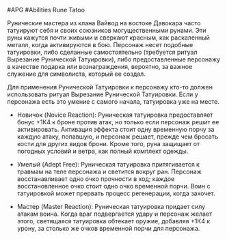 #APG #Abilities
Rune Tatoo

Рунические мастера из клана Вайвод на востоке Давокара часто татуируют себя и своих союзников могущественными рунами. Эти руны кажутся почти живыми и сверкают красным, как раскаленный металл, когда активируются в бою. Персонаж несет подобные татуировки, либо сделанные самостоятельно (требуется ритуал Вырезание Рунической Татуировки), либо предоставленные персонажу в качестве подарка или вознаграждения, вероятно, за важное служение для символиста, который ее создал. 

Для применения Рунической Татуировки к персонажу кто-то должен использовать ритуал Вырезание Рунической Татуировки. Если у персонажа есть это умение с самого начала, татуировка уже на месте. 

- Новичок (Novice Reaction): Руническая татуировка предоставляет бонус +1К4 к броне против атак, но только если персонаж решит ее активировать. Активация эффекта стоит одну временную порчу за каждую атаку, попавшую, и персонаж решает, прежде чем бросать кости для других видов брони. Кроме того, руна защищает от погодных условий и ветра, как полный комплект одежды. 

- Умелый (Adept Free): Руническая татуировка притягивается к травмам на теле персонажа и светится вокруг ран. Персонаж восстанавливает одно очко прочности в ход; каждое восстановленное очко стоит одно очко временной порчи. Воин с татуировкой может прервать процесс регенерации, когда захочет. 

- Мастер (Master Reaction): Руническая татуировка придает силу атакам воина. Когда враг подвергается удару и персонаж желает этого, светящаяся татуировка обтекает оружие, добавляя +1К4 к урону, за столько же очков временной порчи для персонажа.  
